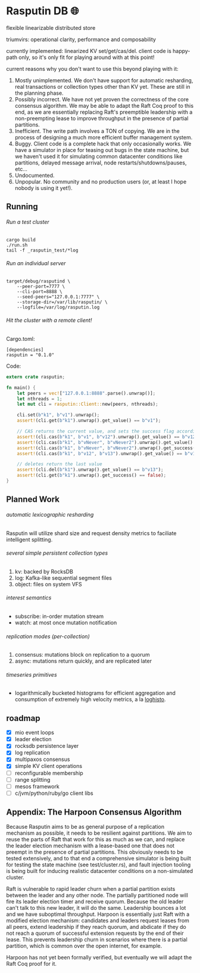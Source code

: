 # Rasputin DB :globe_with_meridians:

flexible linearizable distributed store

triumvirs: operational clarity, performance and composability

currently implemented: linearized KV set/get/cas/del.  client code is happy-path only, so it's only fit for playing around with at this point!

current reasons why you don't want to use this beyond playing with it:

1. Mostly unimplemented.  We don't have support for automatic resharding, real transactions or collection types other than KV yet.  These are still in the planning phase.
1. Possibly incorrect.  We have not yet proven the correctness of the core consensus algorithm.  We may be able to adapt the Raft Coq proof to this end, as we are essentially replacing Raft's preemptible leadership with a non-preempting lease to improve throughput in the presence of partial partitions.
1. Inefficient.  The write path involves a TON of copying.  We are in the process of designing a much more efficient buffer management system.
1. Buggy.  Client code is a complete hack that only occasionally works.  We have a simulator in place for teasing out bugs in the state machine, but we haven't used it for simulating common datacenter conditions like partitions, delayed message arrival, node restarts/shutdowns/pauses, etc...
1. Undocumented.
1. Unpopular.  No community and no production users (or, at least I hope nobody is using it yet!).

## Running

###### Run a test cluster

```
cargo build
./run.sh
tail -f _rasputin_test/*log
```

###### Run an individual server

```
target/debug/rasputind \
    --peer-port=7777 \
    --cli-port=8888 \
    --seed-peers="127.0.0.1:7777" \
    --storage-dir=/var/lib/rasputin/ \
    --logfile=/var/log/rasputin.log
```

###### Hit the cluster with a remote client!

Cargo.toml:

```
[dependencies]
rasputin = "0.1.0"
```

Code:
```rust
extern crate rasputin;

fn main() {
    let peers = vec!["127.0.0.1:8888".parse().unwrap()];
    let nthreads = 1;
    let mut cli = rasputin::Client::new(peers, nthreads);

    cli.set(b"k1", b"v1").unwrap();
    assert!(cli.get(b"k1").unwrap().get_value() == b"v1");

    // CAS returns the current value, and sets the success flag accordingly
    assert!(cli.cas(b"k1", b"v1", b"v12").unwrap().get_value() == b"v12");
    assert!(cli.cas(b"k1", b"vNever", b"vNever2").unwrap().get_value() == b"v12");
    assert!(cli.cas(b"k1", b"vNever", b"vNever2").unwrap().get_success() == false);
    assert!(cli.cas(b"k1", b"v12", b"v13").unwrap().get_value() == b"v13");

    // deletes return the last value
    assert!(cli.del(b"k1").unwrap().get_value() == b"v13");
    assert!(cli.get(b"k1").unwrap().get_success() == false);
}
```

## Planned Work

###### automatic lexicographic resharding

Rasputin will utilize shard size and request density metrics to faciliate intelligent splitting.

###### several simple persistent collection types

1. kv: backed by RocksDB
2. log: Kafka-like sequential segment files
3. object: files on system VFS

###### interest semantics

* subscribe: in-order mutation stream
* watch: at most once mutation notification

###### replication modes (per-collection)

1. consensus: mutations block on replication to a quorum
2. async: mutations return quickly, and are replicated later

###### timeseries primitives

* logarithmically bucketed histograms for efficient aggregation and consumption of extremely high velocity metrics, a la [loghisto](github.com/spacejam/loghisto).

## roadmap
- [x] mio event loops
- [x] leader election
- [x] rocksdb persistence layer
- [x] log replication
- [x] multipaxos consensus
- [x] simple KV client operations
- [ ] reconfigurable membership
- [ ] range splitting
- [ ] mesos framework
- [ ] c/jvm/python/ruby/go client libs

## Appendix: The Harpoon Consensus Algorithm

Because Rasputin aims to be as general purpose of a replication mechanism as possible, it needs to be resilient against partitions.  We aim to reuse the parts of Raft that work for this as much as we can, and replace the leader election mechanism with a lease-based one that does not preempt in the presence of partial partitions.  This obviously needs to be tested extensively, and to that end a comprehensive simulator is being built for testing the state machine (see test/cluster.rs), and fault injection tooling is being built for inducing realistic datacenter conditions on a non-simulated cluster.

Raft is vulnerable to rapid leader churn when a partial partition exists between the leader and any other node.  The partially partitioned node will fire its leader election timer and receive quorum.  Because the old leader can't talk to this new leader, it will do the same.  Leadership bounces a lot and we have suboptimal throughput.  Harpoon is essentially just Raft with a modified election mechanism: candidates and leaders request leases from all peers, extend leadership if they reach quorum, and abdicate if they do not reach a quorum of successful extension requests by the end of their lease.  This prevents leadership churn in scenarios where there is a partial partition, which is common over the open internet, for example.

Harpoon has not yet been formally verified, but eventually we will adapt the Raft Coq proof for it.

